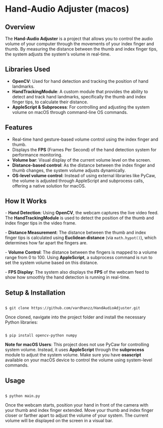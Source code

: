 <h1><b>Hand-Audio Adjuster (macos) </b></h1>

<h2><b>Overview</b></h2>
<p>The <b>Hand-Audio Adjuster</b> is a project that allows you to control the audio volume of your computer through the movements of your index finger and thumb. By measuring the distance between the thumb and index finger tips, the system adjusts the system's volume in real-time.</p>

<h2><b>Libraries Used</b></h2>
<ul>
    <li><b>OpenCV</b>: Used for hand detection and tracking the position of hand landmarks.</li>
    <li><b>HandTrackingModule</b>: A custom module that provides the ability to detect and track hand landmarks, specifically the thumb and index finger tips, to calculate their distance.</li>
    <li><b>AppleScript & Subprocess</b>: For controlling and adjusting the system volume on macOS through command-line OS commands.</li>
</ul>

<h2><b>Features</b></h2>
<ul>
    <li>Real-time hand gesture-based volume control using the index finger and thumb.</li>
    <li>Displays the <b>FPS</b> (Frames Per Second) of the hand detection system for performance monitoring.</li>
    <li><b>Volume bar</b>: Visual display of the current volume level on the screen.</li>
    <li><b>Distance-based control</b>: As the distance between the index finger and thumb changes, the system volume adjusts dynamically.</li>
    <li><b>OS-level volume control</b>: Instead of using external libraries like PyCaw, the volume is adjusted through AppleScript and subprocess calls, offering a native solution for macOS.</li>
</ul>

<h2><b>How It Works</b></h2>
<p>- <b>Hand Detection</b>: Using <b>OpenCV</b>, the webcam captures the live video feed. The <b>HandTrackingModule</b> is used to detect the position of the thumb and index finger tips in the video frame.</p>
<p>- <b>Distance Measurement</b>: The distance between the thumb and index finger tips is calculated using <b>Euclidean distance</b> (via <code>math.hypot()</code>), which determines how far apart the fingers are.</p>
<p>- <b>Volume Control</b>: The distance between the fingers is mapped to a volume range from 0 to 100. Using <b>AppleScript</b>, a subprocess command is run to set the system volume based on this distance.</p>
<p>- <b>FPS Display</b>: The system also displays the <b>FPS</b> of the webcam feed to show how smoothly the hand detection is running in real-time.</p>

<h2><b>Setup & Installation</b></h2>
<pre><code>
$ git clone https://github.com/vardhanzz/HandAudioAdjuster.git
</code></pre>

<p>Once cloned, navigate into the project folder and install the necessary Python libraries:</p>
<pre><code>
$ pip install opencv-python numpy
</code></pre>

<p><b>Note for macOS Users</b>: This project does not use PyCaw for controlling system volume. Instead, it uses <b>AppleScript</b> through the <b>subprocess</b> module to adjust the system volume. Make sure you have <b>osascript</b> available on your macOS device to control the volume using system-level commands.</p>

<h2><b>Usage</b></h2>
<pre><code>
$ python main.py
</code></pre>

<p>Once the webcam starts, position your hand in front of the camera with your thumb and index finger extended. Move your thumb and index finger closer or farther apart to adjust the volume of your system. The current volume will be displayed on the screen in a visual bar.</p>
